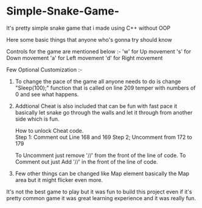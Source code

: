 # Simple-Snake-Game-
It's pretty simple snake game that i made using C++ without OOP 

Here some basic things that anyone who's gonna try should know 

Controls for the game are mentioned below :-
'w' for Up movement
's' for Down movement 
'a' for Left movement
'd' for Right movement 

Few Optional Customization :-

1. To change the pace of the game all anyone needs to do is change "Sleep(100);" function that is called on line 209 temper with numbers of 0 and see what happens.

2. Addtional Cheat is also included that can be fun with fast pace it basically let snake go through the walls and let it through from another side which is fun.

   How to unlock Cheat code.  
   Step 1: Comment out Line 168 and 169
   Step 2; Uncomment from 172 to 179 
   
   To Uncomment just remove '//' from the front of the line of code.
   To Comment out just Add '//' in the front of the line of code.

3. Few other things can be changed  like Map element basically the Map area but it might flicker even more.



It's not the best game to play but it was fun to build this project even if it's pretty common game it was great learning experience and it was really fun. 
